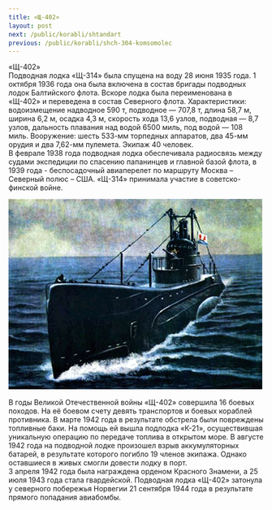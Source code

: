 ```yaml
---
title: «Щ-402»
layout: post
next: /public/korabli/shtandart
previous: /public/korabli/shch-304-komsomolec
---
```


«Щ-402»  
Подводная лодка «Щ-314» была спущена на воду 28 июня 1935 года. 1 октября 1936 года она была включена в состав бригады подводных лодок Балтийского флота. Вскоре лодка была переименована в «Щ-402» и переведена в состав Северного флота. Характеристики: водоизмещение надводное 590 т, подводное — 707,8 т, длина 58,7 м, ширина 6,2 м, осадка 4,3 м, скорость хода 13,6 узлов, подводная — 8,7 узлов, дальность плавания над водой 6500 миль, под водой — 108 миль. Вооружение: шесть 533-мм торпедных аппаратов, два 45-мм орудия и два 7,62-мм пулемета. Экипаж 40 человек.  
В феврале 1938 года подводная лодка обеспечивала радиосвязь между судами экспедиции по спасению папанинцев и главной базой флота, в 1939 года - беспосадочный авиаперелет по маршруту Москва – Северный полюс – США. «Щ-314» принимала участие в советско-финской войне.  
  

![](/assets/img/sh_402.gif)  

  
В годы Великой Отечественной войны «Щ-402» совершила 16 боевых походов. На её боевом счету девять транспортов и боевых кораблей противника. В марте 1942 года в результате обстрела были повреждены топливные баки. На помощь ей вышла подлодка «К-21», осуществившая уникальную операцию по передаче топлива в открытом море. В августе 1942 года на подводной лодке произошел взрыв аккумуляторных батарей, в результате которого погибло 19 членов экипажа. Однако оставшиеся в живых смогли довести лодку в порт.  
3 апреля 1942 года была награждена орденом Красного Знамени, а 25 июля 1943 года стала гвардейской. Подводная лодка «Щ-402» затонула у северного побережья Норвегии 21 сентября 1944 года в результате прямого попадания авиабомбы.   
 